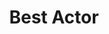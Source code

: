 ---
title: "Best Actor"
edition: 1998
winner: Jeff Bridges
kind: "actor"
film: the-big-lebowski.md
image: https://m.media-amazon.com/images/M/MV5BNjEyZjRhODktMjMwMi00MmIxLTgzNGMtMWY5MTcyM2Y3ZmE3XkEyXkFqcGdeQXVyNTQ1NzU4Njk@._V1_FMjpg_UX1280_.jpg
type: award
weight: 4
---
